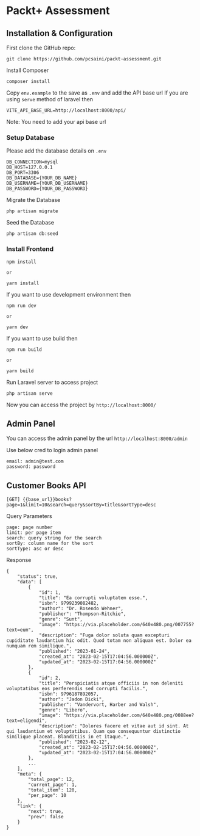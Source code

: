 # Packt+ Assessment

## Installation & Configuration ##
First clone the GitHub repo:
```
git clone https://github.com/pcsaini/packt-assessment.git
```

Install Composer
```
composer install
```

Copy `env.example` to the save as `.env` and add the API base url
If you are using `serve` method of laravel then
```
VITE_API_BASE_URL=http://localhost:8000/api/
```
Note: You need to add your api base url

### Setup Database
Please add the database details on `.env`
```
DB_CONNECTION=mysql
DB_HOST=127.0.0.1
DB_PORT=3306
DB_DATABASE={YOUR_DB_NAME}
DB_USERNAME={YOUR_DB_USERNAME}
DB_PASSWORD={YOUR_DB_PASSWORD}
```

Migrate the Database
```
php artisan migrate
```

Seed the Database
```
php artisan db:seed
```

### Install Frontend
```
npm install

or

yarn install
```

If you want to use development environment then
```
npm run dev

or

yarn dev
```

If you want to use build then
```
npm run build

or

yarn build
```

Run Laravel server to access project
```
php artisan serve
```

Now you can access the project by `http://localhost:8000/`

## Admin Panel
You can access the admin panel by the url `http://localhost:8000/admin`

Use below cred to login admin panel
```
email: admin@test.com
password: password
```

## Customer Books API
```
[GET] {{base_url}}books?page=1&limit=10&search=query&sortBy=title&sortType=desc
```

Query Parameters
```
page: page number
limit: per page item
search: query string for the search
sortBy: column name for the sort
sortType: asc or desc
```

Response
```
{
    "status": true,
    "data": [
        {
            "id": 1,
            "title": "Ea corrupti voluptatem esse.",
            "isbn": 9799239082482,
            "author": "Dr. Rosendo Wehner",
            "publisher": "Thompson-Ritchie",
            "genre": "Sunt",
            "image": "https://via.placeholder.com/640x480.png/007755?text=eum",
            "description": "Fuga dolor soluta quam excepturi cupiditate laudantium hic odit. Quod totam non aliquam est. Dolor ea numquam rem similique.",
            "published": "2023-01-24",
            "created_at": "2023-02-15T17:04:56.000000Z",
            "updated_at": "2023-02-15T17:04:56.000000Z"
        },
        {
            "id": 2,
            "title": "Perspiciatis atque officiis in non deleniti voluptatibus eos perferendis sed corrupti facilis.",
            "isbn": 9796187892057,
            "author": "Jadon Dicki",
            "publisher": "Vandervort, Harber and Walsh",
            "genre": "Libero",
            "image": "https://via.placeholder.com/640x480.png/0088ee?text=eligendi",
            "description": "Dolores facere et vitae aut id sint. At qui laudantium et voluptatibus. Quam quo consequuntur distinctio similique placeat. Blanditiis in et itaque.",
            "published": "2023-02-12",
            "created_at": "2023-02-15T17:04:56.000000Z",
            "updated_at": "2023-02-15T17:04:56.000000Z"
        },
        ...
    ],
    "meta": {
        "total_page": 12,
        "current_page": 1,
        "total_item": 120,
        "per_page": 10
    },
    "link": {
        "next": true,
        "prev": false
    }
}
```
